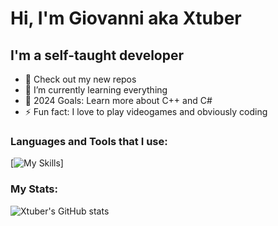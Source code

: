 # Hi, I'm Giovanni aka Xtuber

## I'm a self-taught developer
- 🔭 Check out my new repos
- 🌱 I’m currently learning everything
- 🥅 2024 Goals: Learn more about C++ and C#
- ⚡ Fun fact: I love to play videogames and obviously coding

### Languages and Tools that I use:
[![My Skills](https://skillicons.dev/icons?i=html,css,python,cs,cpp,visualstudio,vscode,unity,pr,ae&theme=dark)]

### My Stats:
![Xtuber's GitHub stats](https://github-readme-stats.vercel.app/api?username=Xtuber14&show_icons=true&theme=dark)
